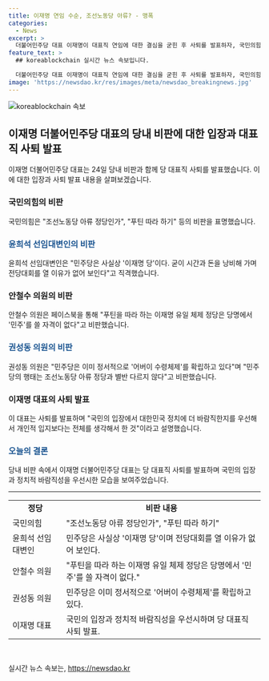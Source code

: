 ```yaml
---
title: 이재명 연임 수순, 조선노동당 아류? - 맹폭
categories:
  - News
excerpt: >
  더불어민주당 대표 이재명이 대표직 연임에 대한 결심을 굳힌 후 사퇴를 발표하자, 국민의힘은 비판을 쏟아냈다. 이에 윤희석 선임대변인은 민주당이 이재명 당이 되고 있다며 전당대회를 열 이유가 없다고 지적했고, 안철수 의원은 이 대표를 푸틴과 유일 체제로 비판했다. 권성동 의원도 민주당을 어버이 수령체제로 확립하고 있다고 지적하며, 이 대표는 사퇴를 발표하며 국민의 입장에서 정치를 고려한 것이라고 설명했다.
feature_text: >
  ## koreablockchain 실시간 뉴스 속보입니다.

  더불어민주당 대표 이재명이 대표직 연임에 대한 결심을 굳힌 후 사퇴를 발표하자, 국민의힘은 비판을 쏟아냈다. 이에 윤희석 선임대변인은 민주당이 이재명 당이 되고 있다며 전당대회를 열 이유가 없다고 지적했고, 안철수 의원은 이 대표를 푸틴과 유일 체제로 비판했다. 권성동 의원도 민주당을 어버이 수령체제로 확립하고 있다고 지적하며, 이 대표는 사퇴를 발표하며 국민의 입장에서 정치를 고려한 것이라고 설명했다.
image: 'https://newsdao.kr/res/images/meta/newsdao_breakingnews.jpg'
---
```


<p><img src="https://newsdao.kr/res/images/meta/newsdao_breakingnews.jpg" alt="koreablockchain 속보" /></p>

<h2 data-ke-size="size26">이재명 더불어민주당 대표의 당내 비판에 대한 입장과 대표직 사퇴 발표</h2>

<p data-ke-size="size16">이재명 더불어민주당 대표는 24일 당내 비판과 함께 당 대표직 사퇴를 발표했습니다. 이에 대한 입장과 사퇴 발표 내용을 살펴보겠습니다.</p>

<h3>국민의힘의 비판</h3>

<p data-ke-size="size16">국민의힘은 "조선노동당 아류 정당인가", "푸틴 따라 하기" 등의 비판을 표명했습니다.</p>

<h3><b><span style="color: #1a5490;">윤희석 선임대변인의 비판</span></b></h3>

<p data-ke-size="size16">윤희석 선임대변인은 "민주당은 사실상 '이재명 당'이다. 굳이 시간과 돈을 낭비해 가며 전당대회를 열 이유가 없어 보인다"고 직격했습니다.</p>

<h3>안철수 의원의 비판</h3>

<p data-ke-size="size16">안철수 의원은 페이스북을 통해 "푸틴을 따라 하는 이재명 유일 체제 정당은 당명에서 '민주'를 쓸 자격이 없다"고 비판했습니다.</p>

<h3><b><span style="color: #1a5490;">권성동 의원의 비판</span></b></h3>

<p data-ke-size="size16">권성동 의원은 "민주당은 이미 정서적으로 '어버이 수령체제'를 확립하고 있다"며 "민주당의 행태는 조선노동당 아류 정당과 별반 다르지 않다"고 비판했습니다.</p>

<h3>이재명 대표의 사퇴 발표</h3>

<p data-ke-size="size16">이 대표는 사퇴를 발표하며 "국민의 입장에서 대한민국 정치에 더 바람직한지를 우선해서 개인적 입지보다는 전체를 생각해서 한 것"이라고 설명했습니다.</p>

<h3><b><span style="color: #1a5490;">오늘의 결론</span></b></h3>

<p data-ke-size="size16">당내 비판 속에서 이재명 더불어민주당 대표는 당 대표직 사퇴를 발표하며 국민의 입장과 정치적 바람직성을 우선시한 모습을 보여주었습니다.</p>

<hr>

<table>
  <tr>
    <td style="text-align: center; height: 17px;"><b>정당</b></td>
    <td style="text-align: center; height: 17px;"><b>비판 내용</b></td>
  </tr>
  <tr>
    <td>국민의힘</td>
    <td>"조선노동당 아류 정당인가", "푸틴 따라 하기"</td>
  </tr>
  <tr>
    <td>윤희석 선임대변인</td>
    <td>민주당은 사실상 '이재명 당'이며 전당대회를 열 이유가 없어 보인다.</td>
  </tr>
  <tr>
    <td>안철수 의원</td>
    <td>"푸틴을 따라 하는 이재명 유일 체제 정당은 당명에서 '민주'를 쓸 자격이 없다."</td>
  </tr>
  <tr>
    <td>권성동 의원</td>
    <td>민주당은 이미 정서적으로 '어버이 수령체제'를 확립하고 있다.</td>
  </tr>
  <tr>
    <td>이재명 대표</td>
    <td>국민의 입장과 정치적 바람직성을 우선시하며 당 대표직 사퇴 발표.</td>
  </tr>
</table>

<p data-ke-size="size16">&nbsp;</p>
실시간 뉴스 속보는, <a href="https://newsdao.kr" rel="dofollow">https://newsdao.kr</a>


